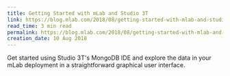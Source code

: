 ```yaml
---
title: Getting Started with mLab and Studio 3T
link: https://blog.mlab.com/2018/08/getting-started-with-mlab-and-studio-3t/
read_time: 3 min read
permalink: https://blog.mlab.com/2018/08/getting-started-with-mlab-and-studio-3t/
creation_date: 10 Aug 2018
---
```


Get started using Studio 3T's MongoDB IDE and explore the data in your mLab deployment in a straightforward graphical user interface.
